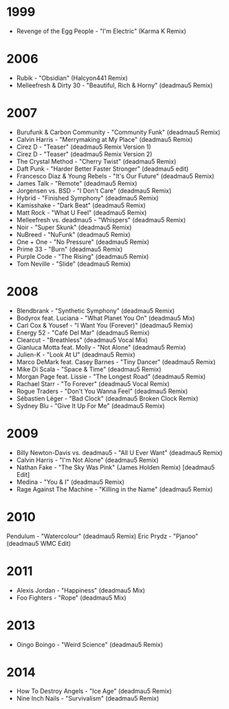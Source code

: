 # 1999

- Revenge of the Egg People - "I'm Electric" (Karma K Remix)

# 2006

- Rubik - "Obsidian" (Halcyon441 Remix)
- Melleefresh & Dirty 30 - "Beautiful, Rich & Horny" (deadmau5 Remix)

# 2007

- Burufunk & Carbon Community - "Community Funk" (deadmau5 Remix)
- Calvin Harris - "Merrymaking at My Place" (deadmau5 Remix)
- Cirez D - "Teaser" (deadmau5 Remix Version 1)
- Cirez D - "Teaser" (deadmau5 Remix Version 2)
- The Crystal Method - "Cherry Twist" (deadmau5 Remix)
- Daft Punk - "Harder Better Faster Stronger" (deadmau5 edit)
- Francesco Diaz & Young Rebels - "It's Our Future" (deadmau5 Remix)
- James Talk - "Remote" (deadmau5 Remix)
- Jorgensen vs. BSD - "I Don't Care" (deadmau5 Remix)
- Hybrid - "Finished Symphony" (deadmau5 Remix)
- Kamisshake - "Dark Beat" (deadmau5 Remix)
- Matt Rock - "What U Feel" (deadmau5 Remix)
- Melleefresh vs. deadmau5 - "Whispers" (deadmau5 Remix)
- Noir - "Super Skunk" (deadmau5 Remix)
- NuBreed - "NuFunk" (deadmau5 Remix)
- One + One - "No Pressure" (deadmau5 Remix)
- Prime 33 - "Burn" (deadmau5 Remix)
- Purple Code - "The Rising" (deadmau5 Remix)
- Tom Neville - "Slide" (deadmau5 Remix)

# 2008

- Blendbrank - "Synthetic Symphony" (deadmau5 Remix)
- Bodyrox feat. Luciana - "What Planet You On" (deadmau5 Mix)
- Carl Cox & Yousef - "I Want You (Forever)" (deadmau5 Remix)
- Energy 52 - "Café Del Mar" (deadmau5 Remix)
- Clearcut - "Breathless" (deadmau5 Vocal Mix)
- Gianluca Motta feat. Molly - "Not Alone" (deadmau5 Remix)
- Julien-K - "Look At U" (deadmau5 Remix)
- Marco DeMark feat. Casey Barnes - "Tiny Dancer" (deadmau5 Remix)
- Mike Di Scala - "Space & Time" (deadmau5 Remix)
- Morgan Page feat. Lissie - "The Longest Road" (deadmau5 Remix)
- Rachael Starr - "To Forever" (deadmau5 Vocal Remix)
- Rogue Traders - "Don't You Wanna Feel" (deadmau5 Remix)
- Sébastien Léger - "Bad Clock" (deadmau5 Broken Clock Remix)
- Sydney Blu - "Give It Up For Me" (deadmau5 Remix)

# 2009

- Billy Newton-Davis vs. deadmau5 - "All U Ever Want" (deadmau5 Remix)
- Calvin Harris - "I'm Not Alone" (deadmau5 Remix)
- Nathan Fake - "The Sky Was Pink" (James Holden Remix) [deadmau5 Edit]
- Medina - "You & I" (deadmau5 Remix)
- Rage Against The Machine - "Killing in the Name" (deadmau5 Remix)

# 2010

Pendulum - "Watercolour" (deadmau5 Remix)
Eric Prydz - "Pjanoo" (deadmau5 WMC Edit)

# 2011

- Alexis Jordan - "Happiness" (deadmau5 Mix)
- Foo Fighters - "Rope" (deadmau5 Mix)

# 2013

- Oingo Boingo - "Weird Science" (deadmau5 Remix)

# 2014

- How To Destroy Angels - "Ice Age" (deadmau5 Remix)
- Nine Inch Nails - "Survivalism" (deadmau5 Remix)
